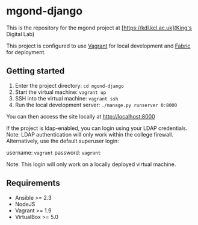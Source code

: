 # mgond-django

This is the repository for the mgond project at [https://kdl.kcl.ac.uk](King's Digital Lab)

This project is configured to use [Vagrant](https://www.vagrantup.com/) for local development and [Fabric](http://www.fabfile.org/) for deployment. 

## Getting started
1. Enter the project directory: `cd mgond-django`
2. Start the virtual machine: `vagrant up`
3. SSH into the virtual machine: `vagrant ssh`
4. Run the local development server: `./manage.py runserver 0:8000`

You can then access the site locally at [http://localhost:8000](http://localhost:8000)

If the project is ldap-enabled, you can login using your LDAP credentials. Note: LDAP authentication will only work within the college firewall. Alternatively, use the default superuser login:

username: `vagrant`
password: `vagrant`

Note: This login will only work on a locally deployed virtual machine.

## Requirements
* Ansible >= 2.3
* NodeJS
* Vagrant >= 1.9
* VirtualBox >= 5.0
